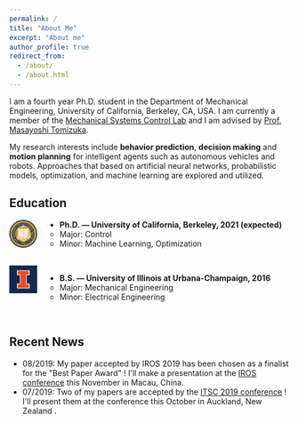 ```yaml
---
permalink: /
title: "About Me"
excerpt: "About me"
author_profile: true
redirect_from: 
  - /about/
  - /about.html
---
```


I am a fourth year Ph.D. student in the Department of Mechanical Engineering, University of California, Berkeley, CA, USA. I am currently a member of the [Mechanical Systems Control Lab](https://msc.berkeley.edu) and I am advised by [Prof. Masayoshi Tomizuka](https://me.berkeley.edu/people/masayoshi-tomizuka/). 

My research interests include **behavior prediction**, **decision making** and **motion planning** for intelligent agents such as autonomous vehicles and robots. Approaches that based on artificial neural networks, probabilistic models, optimization, and machine learning are explored and utilized.

## Education

<img style="float: left; margin-right: 40px;" src="/images/UCB.jpg" width="10%">

- **Ph.D. — University of California, Berkeley, 2021 (expected)**
  - Major: Control          
  - Minor: Machine Learning, Optimization

<br clear="left"/>

<img style="float: left; margin-right: 40px;" src="/images/UIUC.jpg" width="10%">

- **B.S. — University of Illinois at Urbana-Champaign, 2016**
  - Major: Mechanical Engineering
  - Minor: Electrical Engineering

<br clear="left"/>

## Recent News

- 08/2019: My paper accepted by IROS 2019 has been chosen as a finalist for the "Best Paper Award" ! I'll make a presentation at the [IROS conference](https://www.iros2019.org) this November in Macau, China. 
- 07/2019: Two of my papers are accepted by the [ITSC 2019 conference](https://www.itsc2019.org) ! I'll present them at the conference this October in Auckland, New Zealand .  